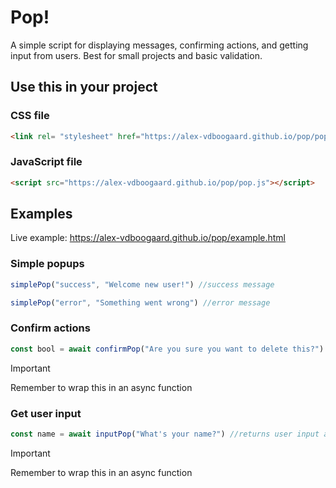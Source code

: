 # Pop!
A simple script for displaying messages, confirming actions, and getting input from users. Best for small projects and basic validation.
## Use this in your project
### CSS file
```HTML
<link rel= "stylesheet" href="https://alex-vdboogaard.github.io/pop/pop.css>">
```
### JavaScript file
```HTML
<script src="https://alex-vdboogaard.github.io/pop/pop.js"></script>
```
## Examples
Live example: https://alex-vdboogaard.github.io/pop/example.html
### Simple popups
```JavaScript 
simplePop("success", "Welcome new user!") //success message

simplePop("error", "Something went wrong") //error message
```
### Confirm actions
```JavaScript
const bool = await confirmPop("Are you sure you want to delete this?") //returns true or false after Promise resolves
```
> [!IMPORTANT]
> Remember to wrap this in an async function
### Get user input
```Javascript
const name = await inputPop("What's your name?") //returns user input as string after Promise resolves
```
> [!IMPORTANT]
> Remember to wrap this in an async function
